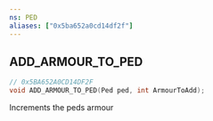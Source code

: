 ```yaml
---
ns: PED
aliases: ["0x5ba652a0cd14df2f"]
---
```

## ADD_ARMOUR_TO_PED

```c
// 0x5BA652A0CD14DF2F
void ADD_ARMOUR_TO_PED(Ped ped, int ArmourToAdd);
```

Increments the peds armour

